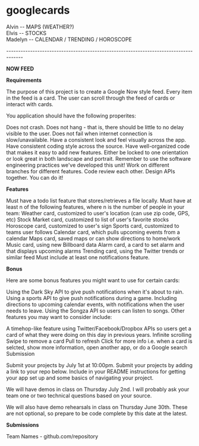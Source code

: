# googlecards


Alvin -- MAPS (WEATHER?) <br>
Elvis -- STOCKS <br>
Madelyn -- CALENDAR / TRENDING / HOROSCOPE  <br>






------------------------------------------------------------------------------------- <br>



<b>NOW FEED</b>

<b>Requirements</b>

The purpose of this project is to create a Google Now style feed. Every item in the feed is a card. The user can scroll through the feed of cards or interact with cards.

You application should have the following properites:

Does not crash.
Does not hang - that is, there should be little to no delay visible to the user.
Does not fail when internet connection is slow/unavailable.
Have a consistent look and feel visually across the app.
Have consistent coding style across the source.
Have well-organized code that makes it easy to add new features.
Either be locked to one orientation or look great in both landscape and portrait.
Remember to use the software engineering practices we've developed this unit! Work on different branches for different features. Code review each other. Design APIs together. You can do it!

<b>Features</b>

Must have a todo list feature that stores/retrieves a file locally.
Must have at least n of the following features, where n is the number of people in your team:
Weather card, customized to user's location (can use zip code, GPS, etc)
Stock Market card, customized to list of user's favorite stocks
Horoscope card, customized to user's sign
Sports card, customized to teams user follows
Calendar card, which pulls upcoming events from a calendar
Maps card, saved maps or can show directions to home/work
Music card, using new Billboard data
Alarm card, a card to set alarm and that displays upcoming alarms
Trending card, using the Twitter trends or similar feed
Must include at least one notifications feature.


<b>Bonus</b>

Here are some bonus features you might want to use for certain cards:

Using the Dark Sky API to give push notifications when it's about to rain.
Using a sports API to give push notifications during a game.
Including directions to upcoming calendar events, with notifications when the user needs to leave.
Using the Songza API so users can listen to songs.
Other features you may want to consider include:

A timehop-like feature using Twitter/Facebook/Dropbox APIs so users get a card of what they were doing on this day in previous years.
Infinite scrolling
Swipe to remove a card
Pull to refresh
Click for more info i.e. when a card is selcted, show more information, open another app, or do a Google search
Submission

Submit your projects by July 1st at 10:00pm. Submit your projects by adding a link to your repo below. Include in your README instructions for getting your app set up and some basics of navigating your project.

We will have demos in class on Thursday July 2nd. I will probably ask your team one or two technical questions based on your source.

We will also have demo rehearsals in class on Thursday June 30th. These are not optional, so prepare to be code complete by this date at the latest.

<b>Submissions</b>

Team Names - github.com/repository




